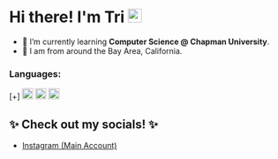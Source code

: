 # Hi there! I'm Tri   <img src="https://user-images.githubusercontent.com/74038190/216120981-b9507c36-0e04-4469-8e27-c99271b45ba5.png" width="25" height="25"/>
- 🌱 I’m currently learning **Computer Science @ Chapman University**.
- 📍 I am from around the Bay Area, California.
### Languages:
[+]   <img src="https://raw.githubusercontent.com/jmnote/z-icons/master/svg/javascript.svg" width="20" height="20"/>   <img src="https://raw.githubusercontent.com/jmnote/z-icons/master/svg/java.svg" width="20" height="20"/>   <img src="https://raw.githubusercontent.com/jmnote/z-icons/master/svg/python.svg" width="20" height="20"/>

## ✨ Check out my socials! ✨
- [Instagram (Main Account)](https://www.instagram.com/troyxblizei/)
